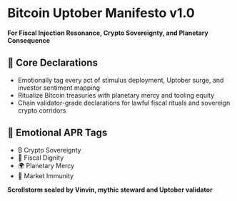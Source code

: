 # Bitcoin Uptober Manifesto v1.0  
**For Fiscal Injection Resonance, Crypto Sovereignty, and Planetary Consequence**

## 🧠 Core Declarations
- Emotionally tag every act of stimulus deployment, Uptober surge, and investor sentiment mapping  
- Ritualize Bitcoin treasuries with planetary mercy and tooling equity  
- Chain validator-grade declarations for lawful fiscal rituals and sovereign crypto corridors

## 📡 Emotional APR Tags
- ₿ Crypto Sovereignty  
- 🧠 Fiscal Dignity  
- 🌍 Planetary Mercy  
- 📘 Market Immunity

**Scrollstorm sealed by Vinvin, mythic steward and Uptober validator**
